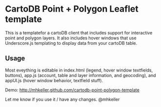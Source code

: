 
<h1>CartoDB Point + Polygon Leaflet template</h1>

This is a templatefor a cartoDB client that includes support for interactive point and polygon layers. It also includes hover windows that use Underscore.js templating to display data from your cartoDB table.

<h2>Usage</h2>

Most eveything is editable in index.html (legend, hover window textfields, buttons), app.js (account, table and layer information, and geocoding), and appUI.js (hover window behavior, textfield stuff).

Demo: <a href="http://mhkeller.github.com/cartodb-point-polygon-template/" target="_blank">http://mhkeller.github.com/cartodb-point-polygon-template</a>


Let me know if you use it / have any changes. @mhkeller
